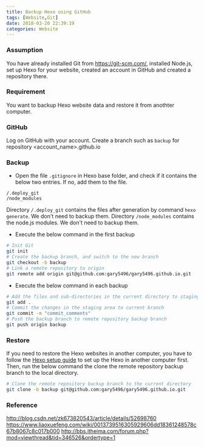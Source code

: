 ```yaml
---
title: Backup Hexo using GitHub
tags: [Website,Git]
date: 2018-03-20 22:39:19
categories: Website
---
```

 
### Assumption

You have already installed Git from <https://git-scm.com/>, installed Node.js, set up Hexo for your website, created an account in GitHub and created a repository there. 

### Requirement

You want to backup Hexo website data and restore it from anothter computer.

### GitHub

Log on GitHub with your account. Create a branch such as `backup` for repository <account_name>.github.io

### Backup

- Open the file `.gitignore` in Hexo base folder, and check if it contains the below two entries. If no, add them to the file.
```
/.deploy_git
/node_modules
```

  Directory `/.deploy_git` contains the files after generation by command `hexo generate`. We don't need to backup them.
  Directory `/node_modules` contains the node.js modules. We don't need to backup them.

- Execute the below command in the first backup
``` bash
# Init Git
git init
# Create the backup branch, and switch to the new branch
git checkout -b backup
# Link a remote repository to origin
git remote add origin git@github.com:gary5496/gary5496.github.io.git
```

- Execute the below command in each backup
``` bash
# Add the files and sub-directories in the current directory to staging area
git add .
# Commit the changes in the staging area to current branch
git commit -m "commit_comments"
# Push the backup branch to remote repository backup branch
git push origin backup
```

### Restore

If you need to restore the Hexo websites in another computer, you have to follow the [Hexo setup guide](https://gary5496.github.io/2018/03/hexo-github-setup/) to set up the Hexo in another computer first. Then, run the below command the clone the remote repository backup branch to the local directory.

``` bash
# Clone the remote repository backup branch to the current directory
git clone -b backup git@github.com:gary5496/gary5496.github.io.git
```

### Reference

<http://blog.csdn.net/zk673820543/article/details/52698760>
<https://www.liaoxuefeng.com/wiki/0013739516305929606dd18361248578c67b8067c8c017b000>
<http://bbs.itheima.com/forum.php?mod=viewthread&tid=346526&ordertype=1>
